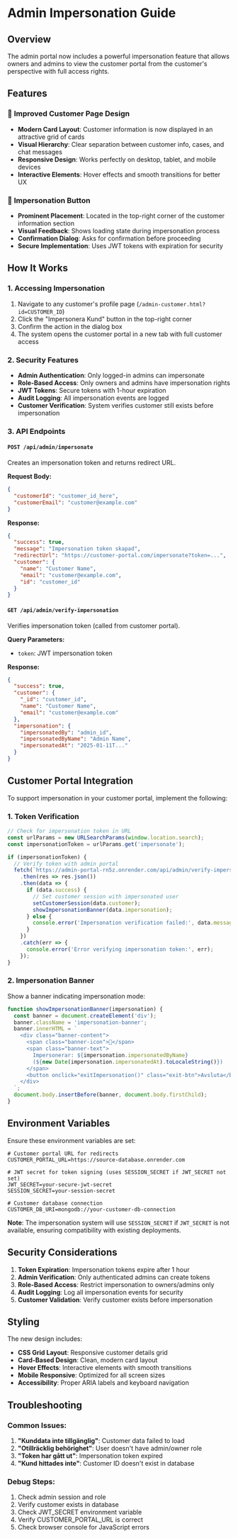 # Admin Impersonation Guide

## Overview
The admin portal now includes a powerful impersonation feature that allows owners and admins to view the customer portal from the customer's perspective with full access rights.

## Features

### 🎨 **Improved Customer Page Design**
- **Modern Card Layout**: Customer information is now displayed in an attractive grid of cards
- **Visual Hierarchy**: Clear separation between customer info, cases, and chat messages
- **Responsive Design**: Works perfectly on desktop, tablet, and mobile devices
- **Interactive Elements**: Hover effects and smooth transitions for better UX

### 👤 **Impersonation Button**
- **Prominent Placement**: Located in the top-right corner of the customer information section
- **Visual Feedback**: Shows loading state during impersonation process
- **Confirmation Dialog**: Asks for confirmation before proceeding
- **Secure Implementation**: Uses JWT tokens with expiration for security

## How It Works

### 1. **Accessing Impersonation**
1. Navigate to any customer's profile page (`/admin-customer.html?id=CUSTOMER_ID`)
2. Click the "Impersonera Kund" button in the top-right corner
3. Confirm the action in the dialog box
4. The system opens the customer portal in a new tab with full customer access

### 2. **Security Features**
- **Admin Authentication**: Only logged-in admins can impersonate
- **Role-Based Access**: Only owners and admins have impersonation rights
- **JWT Tokens**: Secure tokens with 1-hour expiration
- **Audit Logging**: All impersonation events are logged
- **Customer Verification**: System verifies customer still exists before impersonation

### 3. **API Endpoints**

#### `POST /api/admin/impersonate`
Creates an impersonation token and returns redirect URL.

**Request Body:**
```json
{
  "customerId": "customer_id_here",
  "customerEmail": "customer@example.com"
}
```

**Response:**
```json
{
  "success": true,
  "message": "Impersonation token skapad",
  "redirectUrl": "https://customer-portal.com/impersonate?token=...",
  "customer": {
    "name": "Customer Name",
    "email": "customer@example.com",
    "id": "customer_id"
  }
}
```

#### `GET /api/admin/verify-impersonation`
Verifies impersonation token (called from customer portal).

**Query Parameters:**
- `token`: JWT impersonation token

**Response:**
```json
{
  "success": true,
  "customer": {
    "_id": "customer_id",
    "name": "Customer Name",
    "email": "customer@example.com"
  },
  "impersonation": {
    "impersonatedBy": "admin_id",
    "impersonatedByName": "Admin Name",
    "impersonatedAt": "2025-01-11T..."
  }
}
```

## Customer Portal Integration

To support impersonation in your customer portal, implement the following:

### 1. **Token Verification**
```javascript
// Check for impersonation token in URL
const urlParams = new URLSearchParams(window.location.search);
const impersonationToken = urlParams.get('impersonate');

if (impersonationToken) {
  // Verify token with admin portal
  fetch(`https://admin-portal-rn5z.onrender.com/api/admin/verify-impersonation?token=${impersonationToken}`)
    .then(res => res.json())
    .then(data => {
      if (data.success) {
        // Set customer session with impersonated user
        setCustomerSession(data.customer);
        showImpersonationBanner(data.impersonation);
      } else {
        console.error('Impersonation verification failed:', data.message);
      }
    })
    .catch(err => {
      console.error('Error verifying impersonation token:', err);
    });
}
```

### 2. **Impersonation Banner**
Show a banner indicating impersonation mode:
```javascript
function showImpersonationBanner(impersonation) {
  const banner = document.createElement('div');
  banner.className = 'impersonation-banner';
  banner.innerHTML = `
    <div class="banner-content">
      <span class="banner-icon">👤</span>
      <span class="banner-text">
        Impersonerar: ${impersonation.impersonatedByName} 
        (${new Date(impersonation.impersonatedAt).toLocaleString()})
      </span>
      <button onclick="exitImpersonation()" class="exit-btn">Avsluta</button>
    </div>
  `;
  document.body.insertBefore(banner, document.body.firstChild);
}
```

## Environment Variables

Ensure these environment variables are set:

```env
# Customer portal URL for redirects
CUSTOMER_PORTAL_URL=https://source-database.onrender.com

# JWT secret for token signing (uses SESSION_SECRET if JWT_SECRET not set)
JWT_SECRET=your-secure-jwt-secret
SESSION_SECRET=your-session-secret

# Customer database connection
CUSTOMER_DB_URI=mongodb://your-customer-db-connection
```

**Note**: The impersonation system will use `SESSION_SECRET` if `JWT_SECRET` is not available, ensuring compatibility with existing deployments.

## Security Considerations

1. **Token Expiration**: Impersonation tokens expire after 1 hour
2. **Admin Verification**: Only authenticated admins can create tokens
3. **Role-Based Access**: Restrict impersonation to owners/admins only
4. **Audit Logging**: Log all impersonation events for security
5. **Customer Validation**: Verify customer exists before impersonation

## Styling

The new design includes:
- **CSS Grid Layout**: Responsive customer details grid
- **Card-Based Design**: Clean, modern card layout
- **Hover Effects**: Interactive elements with smooth transitions
- **Mobile Responsive**: Optimized for all screen sizes
- **Accessibility**: Proper ARIA labels and keyboard navigation

## Troubleshooting

### Common Issues:
1. **"Kunddata inte tillgänglig"**: Customer data failed to load
2. **"Otillräcklig behörighet"**: User doesn't have admin/owner role
3. **"Token har gått ut"**: Impersonation token expired
4. **"Kund hittades inte"**: Customer ID doesn't exist in database

### Debug Steps:
1. Check admin session and role
2. Verify customer exists in database
3. Check JWT_SECRET environment variable
4. Verify CUSTOMER_PORTAL_URL is correct
5. Check browser console for JavaScript errors
